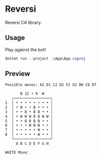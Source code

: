 # Reversi

Reversi C# library.

## Usage

Play against the bot!
```powershell
dotnet run --project .\App\App.csproj
```

## Preview
```txt
Possible moves: A1 D1 C2 D2 F2 G3 B6 C6 D7

       B 12 • 9  W
   ╭─────────────────╮
1  │ • • • • • • • • │
2  │ • B • • B • • • │
3  │ • • B • B B • • │
4  │ • W W W B B W W │
5  │ • • B B B B • • │
6  │ • • • W B W • • │
7  │ • • • • • W • • │
8  │ • • • • • W • • │
   ╰─────────────────╯
     A B C D E F G H

WHITE Move:
```
